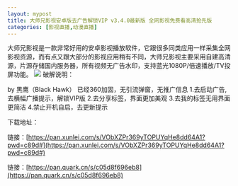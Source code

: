 ```yaml
---
layout: mypost
title: 大师兄影视安卓版去广告解锁VIP v3.4.0最新版 全网影视免费看高清抢先版
categories: [影视直播,动漫直播]
---
```



大师兄影视是一款非常好用的安卓影视播放软件，它跟很多同类应用一样采集全网影视资源，而有点又跟大部分的影视应用稍有不同，大师兄影视主要采用自建高清源，片源存储国内服务器，所有视频无广告水印，支持蓝光1080P/倍速播放/TV投屏功能。
![](https://s2.loli.net/2025/10/14/HZzuxMcKYQ2RaBf.jpg)
破解说明：

by 黑鹰（Black Hawk）
已经360加固，无引流弹窗，无推广信息
1.去启动广告,去横幅广播提示，解锁VIP版
2.去分享标签，界面更加美观
3.去我的标签无用界面更简洁
4.禁止开机自启，去更新提示

下载地址：

链接：[https://pan.xunlei.com/s/VObXZPr369yTOPUYqHe8dd64A1?pwd=c89d#](https://pan.xunlei.com/s/VObXZPr369yTOPUYqHe8dd64A1?pwd=c89d#)

链接：[https://pan.quark.cn/s/c05d8f696eb8](https://pan.quark.cn/s/c05d8f696eb8)
